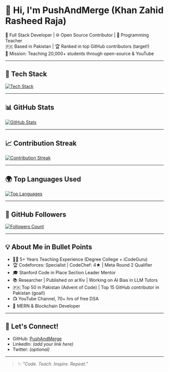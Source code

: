 # 👋 Hi, I'm PushAndMerge (Khan Zahid Rasheed Raja)

🚀 Full Stack Developer | 🌐 Open Source Contributor | 🧠 Programming Teacher  
🇵🇰 Based in Pakistan | 🏆 Ranked in top GitHub contributors (target!)  
🎯 Mission: Teaching 20,000+ students through open-source & YouTube

---

## 💼 Tech Stack
<a href="https://github.com/Jurredr/github-widgetbox">
  <img src="https://github-widgetbox.vercel.app/api/skills?skills=HTML,CSS,JavaScript,React,Node.js,Express,MongoDB,Solidity,C++,Python,Git&theme=carbon" alt="Tech Stack"/>
</a>

---

## 📊 GitHub Stats
<a href="https://github.com/Jurredr/github-widgetbox">
  <img src="https://github-widgetbox.vercel.app/api/profile?username=PushAndMerge&theme=graywhite" alt="GitHub Stats"/>
</a>

---

## 📈 Contribution Streak
<a href="https://github.com/Jurredr/github-widgetbox">
  <img src="https://github-widgetbox.vercel.app/api/streak?username=PushAndMerge&theme=dark" alt="Contribution Streak"/>
</a>

---

## 🌍 Top Languages Used
<a href="https://github.com/Jurredr/github-widgetbox">
  <img src="https://github-widgetbox.vercel.app/api/languages?username=PushAndMerge&theme=radial" alt="Top Languages"/>
</a>

---

## 🤝 GitHub Followers
<a href="https://github.com/Jurredr/github-widgetbox">
  <img src="https://github-widgetbox.vercel.app/api/followers?username=PushAndMerge&theme=light" alt="Followers Count"/>
</a>

---

## 💡 About Me in Bullet Points

- 🧑‍🏫 5+ Years Teaching Experience (Degree College + iCodeGuru)
- 🏆 Codeforces: Specialist | CodeChef: 4★ | Meta Round 2 Qualifier
- 🎓 Stanford Code in Place Section Leader Mentor
- 📚 Researcher | Published on arXiv | Working on AI Bias in LLM Tutors
- 🇵🇰 Top 50 in Pakistan (Advent of Code) | Top 15 GitHub contributor in Pakistan (goal!)
- 📺 YouTube Channel, 70+ hrs of free DSA
- 💼 MERN & Blockchain Developer

---

## 📣 Let's Connect!

- GitHub: [PushAndMerge](https://github.com/PushAndMerge)
- LinkedIn: *(add your link here)*
- Twitter: *(optional)*

---

> ✨ *“Code. Teach. Inspire. Repeat.”*
